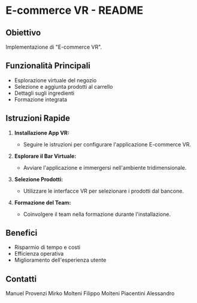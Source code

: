 # E-commerce VR - README

## Obiettivo
Implementazione di "E-commerce VR".

## Funzionalità Principali
- Esplorazione virtuale del negozio
- Selezione e aggiunta prodotti al carrello
- Dettagli sugli ingredienti
- Formazione integrata

## Istruzioni Rapide
1. **Installazione App VR:**
   - Seguire le istruzioni per configurare l'applicazione E-commerce VR.

2. **Esplorare il Bar Virtuale:**
   - Avviare l'applicazione e immergersi nell'ambiente tridimensionale.

3. **Selezione Prodotti:**
   - Utilizzare le interfacce VR per selezionare i prodotti dal bancone.

4. **Formazione del Team:**
   - Coinvolgere il team nella formazione durante l'installazione.

## Benefici
- Risparmio di tempo e costi
- Efficienza operativa
- Miglioramento dell'esperienza utente

## Contatti
Manuel Provenzi
Mirko Molteni
Filippo Molteni
Piacentini Alessandro
